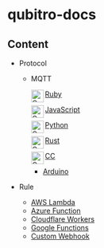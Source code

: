 # qubitro-docs

Content
-------

* Protocol
    * MQTT
      
       
        <img align="left" width="25" height="25" src="https://cdn.jsdelivr.net/npm/programming-languages-logos/src/ruby/ruby.png" alt="Qubitro MQTT Examples - Ruby">[Ruby](./docs/protocol/mqtt/ruby)
        
        <img align="left" width="25" height="25" src="https://cdn.jsdelivr.net/npm/programming-languages-logos/src/javascript/javascript.png" alt="Qubitro MQTT Examples - Javascript">[JavaScript](./docs/protocol/mqtt/js)
        
        <img align="left" width="25" height="25" src="https://cdn.jsdelivr.net/npm/programming-languages-logos/src/python/python.png" alt="Qubitro MQTT Examples - Python">[Python](./docs/protocol/mqtt/python)
        
        <img align="left" width="25" height="25" src="https://firebasestorage.googleapis.com/v0/b/gitbook-28427.appspot.com/o/assets%2F-LV5T-gdu9XiTweJuyTI%2F-MHGPv4GBUJMpSsWth2y%2F-MHGrR3OqtoAiOW1cKV3%2Frust-social.jpg?alt=media&token=2327dc2e-5010-46da-af15-497119eef617" alt="Qubitro MQTT Examples - Rust"> [Rust](./docs/protocol/mqtt/rust)
        
        <img align="left" width="25" height="25" src="https://cdn.jsdelivr.net/npm/programming-languages-logos/src/c/c.png" alt="Qubitro MQTT Examples - Python">[C](./docs/protocol/mqtt/c)[C](./docs/protocol/mqtt/c)
        
        * [Arduino](./docs/protocol/mqtt/arduino)

* Rule
    * [AWS Lambda](./docs/rule/aws-lamda)
    * [Azure Function](./docs/rule/azure-function)
    * [Cloudflare Workers](./docs/rule/cloudflare-workers)
    * [Google Functions](./docs/rule/google-functions)
    * [Custom Webhook](./docs/rule/webhook)